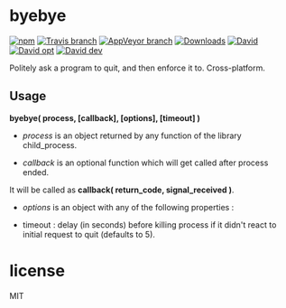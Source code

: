 # byebye

[![npm](https://img.shields.io/npm/v/byebye.svg?style=plastic)](https://www.npmjs.com/package/byebye)
[![Travis branch](https://img.shields.io/travis/ElNounch/byebye/master.svg?label=Linux&style=plastic)](https://travis-ci.org/ElNounch/byebye)
[![AppVeyor branch](https://img.shields.io/appveyor/ci/ElNounch/byebye/master.svg?label=Windows&style=plastic)](https://ci.appveyor.com/project/ElNounch/byebye)
[![Downloads](https://img.shields.io/npm/dm/byebye.svg?style=plastic)](https://www.npmjs.com/package/byebye)
[![David](https://img.shields.io/david/ElNounch/byebye.svg?style=plastic)](https://david-dm.org/ElNounch/byebye)
[![David opt](https://img.shields.io/david/opt/ElNounch/byebye.svg?style=plastic)](https://david-dm.org/ElNounch/byebye#info=optionalDependencies)
[![David dev](https://img.shields.io/david/dev/ElNounch/byebye.svg?style=plastic)](https://david-dm.org/ElNounch/byebye#info=devDependencies)

Politely ask a program to quit, and then enforce it to. Cross-platform.

## Usage

**byebye( process, [callback], [options], [timeout] )**

- *process* is an object returned by any function of the library child_process.

- *callback* is an optional function which will get called after process ended.

 It will be called as **callback( return_code, signal_received  )**.

- *options* is an object with any of the following properties :

 - timeout : delay (in seconds)  before killing process if it didn't react to initial request to quit (defaults to 5).

# license

MIT
